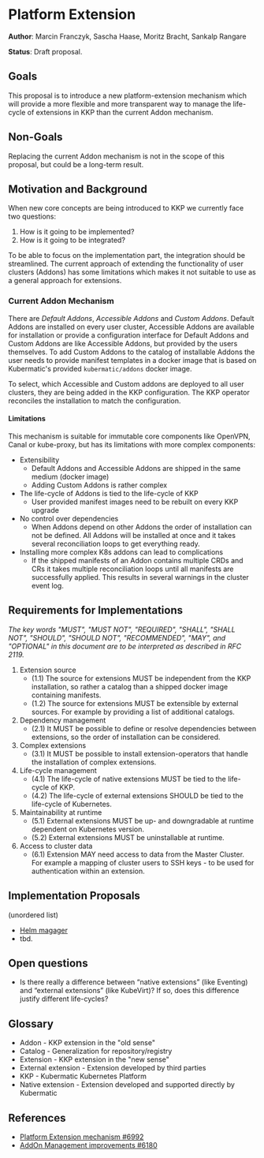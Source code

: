 # Platform Extension

**Author**: Marcin Franczyk, Sascha Haase, Moritz Bracht, Sankalp Rangare

**Status**: Draft proposal.

## Goals

This proposal is to introduce a new platform-extension mechanism which will
provide a more flexible and more transparent way to manage the life-cycle of
extensions in KKP than the current Addon mechanism.

## Non-Goals

Replacing the current Addon mechanism is not in the scope of this proposal, but
could be a long-term result.

## Motivation and Background

When new core concepts are being introduced to KKP we currently face two
questions:

1. How is it going to be implemented?
2. How is it going to be integrated?

To be able to focus on the implementation part, the integration should be
streamlined. The current approach of extending the functionality of user
clusters (Addons) has some limitations which makes it not suitable to use as a
general approach for extensions.

### Current Addon Mechanism

There are *Default Addons*, *Accessible Addons* and *Custom Addons*. Default
Addons are installed on every user cluster, Accessible Addons are available for
installation or provide a configuration interface for Default Addons and Custom
Addons are like Accessible Addons, but provided by the users themselves.  To
add Custom Addons to the catalog of installable Addons the user needs to
provide manifest templates in a docker image that is based on Kubermatic's
provided `kubermatic/addons` docker image.

To select, which Accessible and Custom addons are deployed to all user
clusters, they are being added in the KKP configuration. The KKP operator
reconciles the installation to match the configuration.

#### Limitations

This mechanism is suitable for immutable core components like OpenVPN, Canal or
kube-proxy, but has its limitations with more complex components:

* Extensibility
  * Default Addons and Accessible Addons are shipped in the same medium (docker
    image)
  * Adding Custom Addons is rather complex
* The life-cycle of Addons is tied to the life-cycle of KKP
  * User provided manifest images need to be rebuilt on every KKP upgrade
* No control over dependencies
  * When Addons depend on other Addons the order of installation can not be
    defined. All Addons will be installed at once and it takes several
    reconciliation loops to get everything ready.
* Installing more complex K8s addons can lead to complications
  * If the shipped manifests of an Addon contains multiple CRDs and CRs it
    takes multiple reconciliation loops until all manifests are successfully
    applied. This results in several warnings in the cluster event log.

## Requirements for Implementations

*The key words "MUST", "MUST NOT", "REQUIRED", "SHALL", "SHALL NOT", "SHOULD",
"SHOULD NOT", "RECOMMENDED",  "MAY", and "OPTIONAL" in this document are to be
interpreted as described in RFC 2119.*

1. Extension source
	* (1.1) The source for extensions MUST be independent from the KKP
	  installation, so rather a catalog than a shipped docker image containing
	  manifests.
	* (1.2) The source for extensions MUST be extensible by external sources.
	  For example by providing a list of additional catalogs.
2. Dependency management
	* (2.1) It MUST be possible to define or resolve dependencies between
	  extensions, so the order of installation can be considered.
3. Complex extensions
	* (3.1) It MUST be possible to install extension-operators that handle the
	  installation of complex extensions.
4. Life-cycle management
	* (4.1) The life-cycle of native extensions MUST be tied to the life-cycle
	  of KKP.
	* (4.2) The life-cycle of external extensions SHOULD be tied to the
	  life-cycle of Kubernetes.
5. Maintainability at runtime
	* (5.1) External extensions MUST be up- and downgradable at runtime
	  dependent on Kubernetes version.
	* (5.2) External extensions MUST be uninstallable at runtime.
6. Access to cluster data
	* (6.1) Extension MAY need access to data from the Master Cluster. For
	  example a mapping of cluster users to SSH keys - to be used for
	  authentication within an extension.

## Implementation Proposals

(unordered list)

* [Helm magager](./platform-extension-implementation-helm-manager.md)
* tbd.

## Open questions

* Is there really a difference between “native extensions” (like Eventing) and
  “external extensions” (like KubeVirt)? If so, does this difference justify
  different life-cycles?

## Glossary

* Addon - KKP extension in the "old sense"
* Catalog - Generalization for repository/registry
* Extension - KKP extension in the "new sense"
* External extension - Extension developed by third parties
* KKP - Kubermatic Kubernetes Platform
* Native extension - Extension developed and supported directly by Kubermatic

## References

* [Platform Extension mechanism #6992](https://app.zenhub.com/workspaces/development-input--estimation-5fa947bf2732730014ef98c1/issues/kubermatic/kubermatic/6992) 
* [AddOn Management improvements #6180](https://app.zenhub.com/workspaces/development-input--estimation-5fa947bf2732730014ef98c1/issues/kubermatic/kubermatic/6180)
